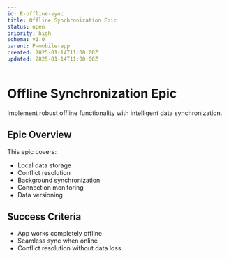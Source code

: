 ```yaml
---
id: E-offline-sync
title: Offline Synchronization Epic
status: open
priority: high
schema: v1.0
parent: P-mobile-app
created: 2025-01-14T11:00:00Z
updated: 2025-01-14T11:00:00Z
---
```


# Offline Synchronization Epic

Implement robust offline functionality with intelligent data synchronization.

## Epic Overview

This epic covers:

- Local data storage
- Conflict resolution
- Background synchronization
- Connection monitoring
- Data versioning

## Success Criteria

- App works completely offline
- Seamless sync when online
- Conflict resolution without data loss
